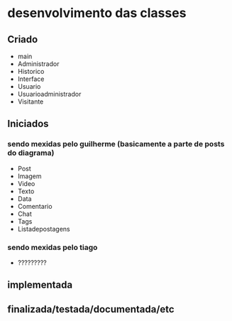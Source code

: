 # desenvolvimento das classes

## Criado 

- main     
- Administrador   
- Historico    
- Interface    
- Usuario    
- Usuarioadministrador    
- Visitante   

## Iniciados

### sendo mexidas pelo guilherme (basicamente a parte de posts do diagrama)
- Post
- Imagem    
- Video
- Texto    
- Data
- Comentario    
- Chat    
- Tags
- Listadepostagens  

### sendo mexidas pelo tiago 

- ?????????


## implementada



## finalizada/testada/documentada/etc
